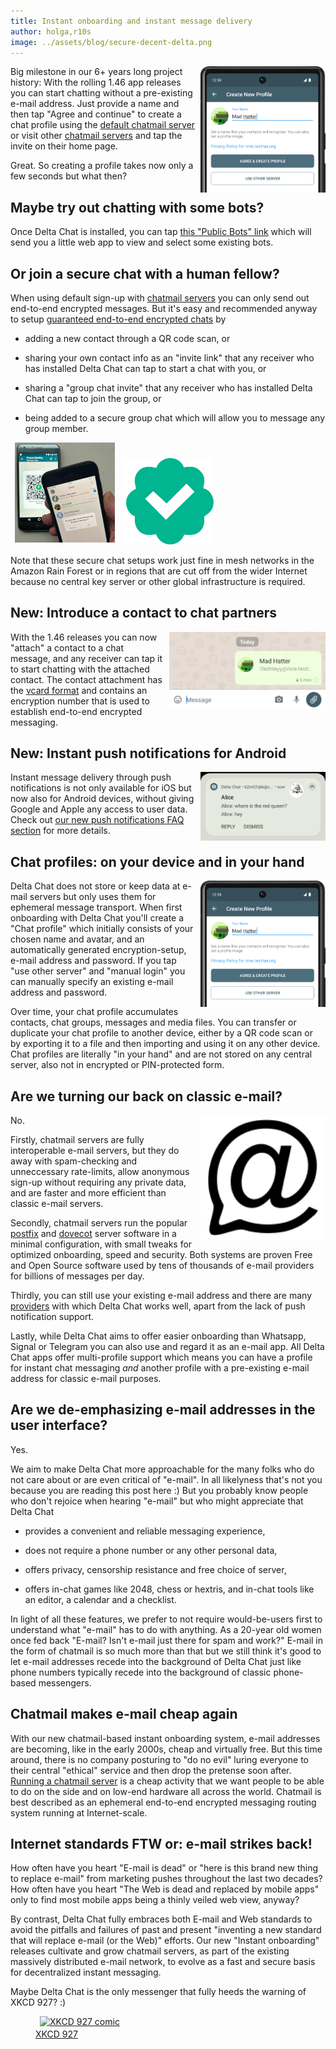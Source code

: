 ```yaml
---
title: Instant onboarding and instant message delivery 
author: holga,r10s
image: ../assets/blog/secure-decent-delta.png
---
```


<img src="../assets/blog/2024-05-create-profile.jpg" style="width:200px; float:right; clear:both; margin-left:.5em; margin-bottom:.2em;" />

Big milestone in our 6+ years long project history: 
With the rolling 1.46 app releases you can start chatting without a pre-existing e-mail address. 
Just provide a name and then tap "Agree and continue" 
to create a chat profile using the [default chatmail server](https://nine.testrun.org/privacy.html) 
or visit other [chatmail servers](/chatmail) and tap the invite on their home page. 

Great. So creating a profile takes now only a few seconds but what then? 


## Maybe try out chatting with some bots? 

Once Delta Chat is installed, 
you can tap [this "Public Bots" link](https://i.delta.chat/#9AF055DB87EC48A1C009B6CA55E3712A6F7D346F&a=botsindex%40nine.testrun.org&n=Public%20Bots&i=QpBSronexvP&s=nAfQ0q_JomN) 
which will send you a little web app to view and select some existing bots. 

## Or join a secure chat with a human fellow? 

When using default sign-up with [chatmail servers](/chatmail) 
you can only send out end-to-end encrypted messages. 
But it's easy and recommended anyway 
to setup [guaranteed end-to-end encrypted chats](https://delta.chat/en/2024-03-25-crypto-analysis-securejoin) by 

- adding a new contact through a QR code scan, or 

- sharing your own contact info as an "invite link" 
  that any receiver who has installed Delta Chat 
  can tap to start a chat with you, or 

- sharing a "group chat invite" 
  that any receiver who has installed Delta Chat 
  can tap to join the group, or

- being added to a secure group chat 
  which will allow you to message any group member. 


<img src="../assets/blog/2023-11-qr-scan.jpg" style="width:160px; clear:both; margin-left:.5em; margin-bottom:.2em;" />
<img src="../assets/blog/green-checkmark.svg" width="140" style="margin-left:1em;" /> 

Note that these secure chat setups work just fine in mesh networks in the Amazon Rain Forest 
or in regions that are cut off from the wider Internet
because no central key server or other global infrastructure is required. 


## New: Introduce a contact to chat partners 

<img src="../assets/blog/2024-05-vcard2.png" style="width:250px; float:right; clear:both; margin-left:.5em; margin-bottom:.2em;" />

With the 1.46 releases you can now "attach" a contact to a chat message, 
and any receiver can tap it to start chatting with the attached contact. 
The contact attachment has the [vcard format](https://www.rfc-editor.org/rfc/rfc6350)
and contains an encryption number that is used to establish end-to-end encrypted messaging. 


## New: Instant push notifications for Android 

<img src="../assets/blog/2024-05-alice-noti.jpg" style="width:200px; float:right; clear:both; margin-left:.5em; margin-bottom:.2em;" />

Instant message delivery through push notifications is not only 
available for iOS but now also for Android devices,
without giving Google and Apple any access to user data. 
Check out [our new push notifications FAQ section](/en/help#instant-delivery) for more details. 


## Chat profiles: on your device and in your hand 

<img src="../assets/blog/2024-05-create-profile.jpg" style="width:200px; float:right; clear:both; margin-left:.5em; margin-bottom:.2em;" />

Delta Chat does not store or keep data at e-mail servers 
but only uses them for ephemeral message transport. 
When first onboarding with Delta Chat you'll create a "Chat profile"
which initially consists of your chosen name and avatar,
and an automatically generated encryption-setup, e-mail address and password. 
If you tap "use other server" and "manual login" 
you can manually specify an existing e-mail address and password. 

Over time, your chat profile accumulates 
contacts, chat groups, messages and media files. 
You can transfer or duplicate your chat profile to another device,
either by a QR code scan or by exporting it to a file 
and then importing and using it on any other device. 
Chat profiles are literally "in your hand" and 
are not stored on any central server,
also not in encrypted or PIN-protected form. 


## Are we turning our back on classic e-mail? 

<img src="../assets/logos/chatmail.png" style="width:200px; float:right; clear:both; margin-left:.5em; margin-bottom:.2em;" />

No. 

Firstly, chatmail servers are fully interoperable e-mail servers, 
but they do away with spam-checking and unneccessary rate-limits,
allow anonymous sign-up without requiring any private data,
and are faster and more efficient than classic e-mail servers. 

Secondly, chatmail servers run the popular [postfix](https://postfix.org) 
and [dovecot](https://dovecot.org) server software in a minimal configuration,
with small tweaks for optimized onboarding, speed and security. 
Both systems are proven Free and Open Source software 
used by tens of thousands of e-mail providers for billions of messages per day. 

Thirdly, you can still use your existing e-mail address and
there are many [providers](https://providers.delta.chat) 
with which Delta Chat works well,
apart from the lack of push notification support. 

Lastly, while Delta Chat aims to offer easier onboarding than Whatsapp, Signal or Telegram 
you can also use and regard it as an e-mail app. 
All Delta Chat apps offer multi-profile support 
which means you can have a profile for instant chat messaging 
*and* another profile with a pre-existing e-mail address for classic e-mail purposes. 


## Are we de-emphasizing e-mail addresses in the user interface? 

Yes. 

We aim to make Delta Chat more approachable for the many folks 
who do not care about or are even critical of "e-mail". 
In all likelyness that's not you because you are reading this post here :) 
But you probably know people who don't rejoice when hearing "e-mail"
but who might appreciate that Delta Chat 

- provides a convenient and reliable messaging experience,

- does not require a phone number or any other personal data, 

- offers privacy, censorship resistance and free choice of server,

- offers in-chat games like 2048, chess or hextris,
  and in-chat tools like an editor, a calendar and a checklist. 

In light of all these features, we prefer to not require 
would-be-users first to understand what "e-mail" has to do with anything. 
As a 20-year old women once fed back "E-mail? Isn't e-mail just there for spam and work?"
E-mail in the form of chatmail is so much more than that 
but we still think it's good to let 
e-mail addresses recede into the background of Delta Chat 
just like phone numbers typically recede into the background of classic phone-based messengers. 


## Chatmail makes e-mail cheap again 

With our new chatmail-based instant onboarding system, 
e-mail addresses are becoming, like in the early 2000s, cheap and virtually free. 
But this time around, there is no company posturing to "do no evil" 
luring everyone to their central "ethical" service and then drop the pretense soon after. 
[Running a chatmail server](https://delta.chat/en/2023-12-13-chatmail) is a cheap activity 
that we want people to be able to do on the side 
and on low-end hardware all across the world. 
Chatmail is best described as an ephemeral end-to-end encrypted 
messaging routing system running at Internet-scale. 


## Internet standards FTW or: e-mail strikes back!

How often have you heart "E-mail is dead" or 
"here is this brand new thing to replace e-mail" 
from marketing pushes throughout the last two decades? 
How often have you heart "The Web is dead and replaced by mobile apps"
only to find most mobile apps being a thinly veiled web view, anyway? 

By contrast, Delta Chat fully embraces both E-mail and Web standards 
to avoid the pitfalls and failures of past and present 
"inventing a new standard that will replace e-mail (or the Web)" efforts.
Our new "Instant onboarding" releases cultivate and grow chatmail servers,
as part of the existing massively distributed e-mail network,
to evolve as a fast and secure basis for decentralized instant messaging. 

Maybe Delta Chat is the only messenger that fully heeds the warning of XKCD 927? :) 

<figure> <a href="https://xkcd.com/927/"><img src="https://imgs.xkcd.com/comics/standards_2x.png" width="500px" style="float:center; clear:both; margin-left:.5em; margin-bottom:.2em;" alt="XKCD 927 comic" /><figcaption>XKCD 927</figcaption> </a></figure>

